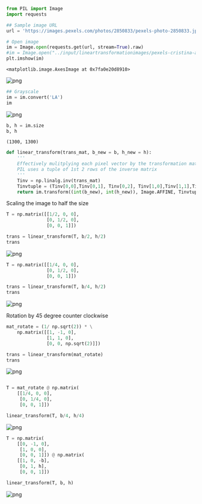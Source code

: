 ```python
from PIL import Image 
import requests

## Sample image URL
url = 'https://images.pexels.com/photos/2850833/pexels-photo-2850833.jpeg?auto=compress&cs=tinysrgb&dpr=2&h=650&w=940'
```


```python
# Open image 
im = Image.open(requests.get(url, stream=True).raw)
#im = Image.open("../input/lineartransformationimages/pexels-cristina-andrea-alvarez-cruz-2850833.jpg")
plt.imshow(im)
```




    <matplotlib.image.AxesImage at 0x7fa0e20d8910>




![png](linear-transformations-of-images-with-matrices_files/linear-transformations-of-images-with-matrices_2_1.png)



```python
## Grayscale
im = im.convert('LA')
im
```




![png](linear-transformations-of-images-with-matrices_files/linear-transformations-of-images-with-matrices_3_0.png)




```python
b, h = im.size
b, h
```




    (1300, 1300)




```python
def linear_transform(trans_mat, b_new = b, h_new = h):
    '''
    Effectively mulitplying each pixel vector by the transformation matrix
    PIL uses a tuple of 1st 2 rows of the inverse matrix
    '''
    Tinv = np.linalg.inv(trans_mat)
    Tinvtuple = (Tinv[0,0],Tinv[0,1], Tinv[0,2], Tinv[1,0],Tinv[1,1],Tinv[1,2])
    return im.transform((int(b_new), int(h_new)), Image.AFFINE, Tinvtuple, resample=Image.BILINEAR) 
```

Scaling the image to half the size


```python
T = np.matrix([[1/2, 0, 0],
               [0, 1/2, 0],
               [0, 0, 1]])

trans = linear_transform(T, b/2, h/2)
trans
```




![png](linear-transformations-of-images-with-matrices_files/linear-transformations-of-images-with-matrices_7_0.png)




```python
T = np.matrix([[1/4, 0, 0],
               [0, 1/2, 0],
               [0, 0, 1]])

trans = linear_transform(T, b/4, h/2)
trans
```




![png](linear-transformations-of-images-with-matrices_files/linear-transformations-of-images-with-matrices_8_0.png)



Rotation by 45 degree counter clockwise


```python
mat_rotate = (1/ np.sqrt(2)) * \
    np.matrix([[1, -1, 0],
               [1, 1, 0],
               [0, 0, np.sqrt(2)]])

trans = linear_transform(mat_rotate)
trans
```




![png](linear-transformations-of-images-with-matrices_files/linear-transformations-of-images-with-matrices_10_0.png)




```python

T = mat_rotate @ np.matrix(
    [[1/4, 0, 0],
     [0, 1/4, 0], 
     [0, 0, 1]])

linear_transform(T, b/4, h/4)
```




![png](linear-transformations-of-images-with-matrices_files/linear-transformations-of-images-with-matrices_11_0.png)




```python
T = np.matrix(
    [[0, -1, 0],
     [1, 0, 0], 
     [0, 0, 1]]) @ np.matrix(
    [[1, 0, -b],
     [0, 1, h],
     [0, 0, 1]])

linear_transform(T, b, h)
```




![png](linear-transformations-of-images-with-matrices_files/linear-transformations-of-images-with-matrices_12_0.png)




```python

```
